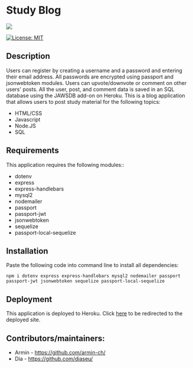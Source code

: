 # Study Blog 

<img src="https://i.imgur.com/43rACDv.png"> 

[![License: MIT](https://img.shields.io/badge/License-MIT-yellow.svg)](https://opensource.org/licenses/MIT)

## Description

Users can register by creating a username and a password and entering their email address. All passwords are encrypted using passport and jsonwebtoken modules. Users can upvote/downvote or comment on other users' posts. All the user, post, and comment data is saved in an SQL database using the JAWSDB add-on on Heroku.
This is a blog application that allows users to post study material for the following topics:
* HTML/CSS
* Javascript
* Node.JS
* SQL

## Requirements

This application requires the following modules:: 
- dotenv
- express
- express-handlebars
- mysql2
- nodemailer
- passport
- passport-jwt
- jsonwebtoken
- sequelize
- passport-local-sequelize

## Installation

Paste the following code into command line to install all dependencies:

``` npm i dotenv express express-handlebars mysql2 nodemailer passport passport-jwt jsonwebtoken sequelize passport-local-sequelize ```

## Deployment 

This application is deployed to Heroku. Click [here](https://studyblog.herokuapp.com/) to be redirected to the deployed site.

## Contributors/maintainers:
 * Armin - https://github.com/armin-ch/
 * Dia - https://github.com/diaseu/


